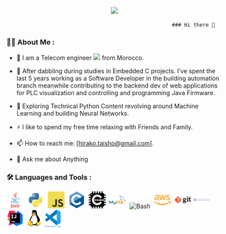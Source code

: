 <div id="header" align="center">
  <img src="https://media.giphy.com/media/bGgsc5mWoryfgKBx1u/giphy.gif" width="400"/>
                                                                 
</div>
                                                 
                                                          ### Hi there 👋
### :man_technologist: About Me :

- 🔭 I am a Telecom engineer <img src="https://media.giphy.com/media/WUlplcMpOCEmTGBtBW/giphy.gif" width="30"> from Morocco.

- :telescope: After dabbling during studies in Embedded C projects. I’ve spent the last 5 years working as a Software Developer in the building automation branch meanwhile contributing to the backend dev of web applications for PLC visualization and controlling and programming Java Firmware.

- :seedling: Exploring Technical Python Content revolving around Machine Learning and building Neural Networks.

- :zap: I like to spend my free time relaxing with Friends and Family.

- :mailbox: How to reach me: [hirako.taisho@gmail.com].

- 💬 Ask me about Anything

### :hammer_and_wrench: Languages and Tools :
<div>
  <img src="https://github.com/devicons/devicon/blob/master/icons/java/java-original-wordmark.svg" title="Java" alt="Java" width="40" height="40"/>&nbsp;
  <img src="https://github.com/devicons/devicon/blob/master/icons/python/python-original.svg" title="Python" alt="Python" width="40" height="40"/>&nbsp;
  <img src="https://github.com/devicons/devicon/blob/master/icons/javascript/javascript-original.svg" title="JavaScript" alt="JavaScript" width="40" height="40"/>&nbsp;
  <img src="https://github.com/devicons/devicon/blob/master/icons/c/c-original.svg" title="C" alt="C" width="40" height="40"/>&nbsp;
  <img src="https://github.com/devicons/devicon/blob/master/icons/embeddedc/embeddedc-plain-wordmark.svg" title="Embedded C"  alt="Embedded C" width="40" height="40"/>&nbsp;
  <img src="https://github.com/devicons/devicon/blob/master/icons/mysql/mysql-original-wordmark.svg" title="MySQL"  alt="MySQL" width="40" height="40"/>&nbsp;
  <img src="Bash](https://github.com/devicons/devicon/blob/master/icons/bash/bash-original-wordmark.svg" title="Bash" alt="Bash" width="40" height="40"/>&nbsp;
  <img src="https://github.com/devicons/devicon/blob/master/icons/amazonwebservices/amazonwebservices-plain-wordmark.svg" title="AWS" alt="AWS" width="40" height="40"/>&nbsp;
  <img src="https://github.com/devicons/devicon/blob/master/icons/git/git-original-wordmark.svg" title="Git" **alt="Git" width="40" height="40"/>
  <img src="https://github.com/devicons/devicon/blob/master/icons/subversion/subversion-original-wordmark.svg" title="SVN" **alt="SVN" width="40" height="40"/>
  <img src="https://github.com/devicons/devicon/blob/master/icons/intellij/intellij-original.svg" title="Intellij" **alt="Intellij" width="40" height="40"/>
  <img src="https://github.com/devicons/devicon/blob/master/icons/linux/linux-original.svg" title="Linux" **alt="Linux" width="40" height="40"/>
  <img src="https://github.com/devicons/devicon/blob/master/icons/vscode/vscode-original-wordmark.svg" title="VSCODE" **alt="VSCODE" width="40" height="40"/>

</div>


